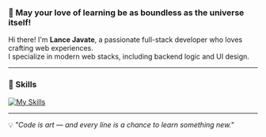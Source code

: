 ### 🌌 May your love of learning be as boundless as the universe itself!

Hi there! I'm **Lance Javate**, a passionate full-stack developer who loves crafting web experiences.  
I specialize in modern web stacks, including backend logic and UI design.

---

### 🧠 Skills

[![My Skills](https://skillicons.dev/icons?i=php,laravel,javascript,typescript,vue,react,nuxt,next,tailwind,nodejs)](https://skillicons.dev)

---

💡 *"Code is art — and every line is a chance to learn something new."*
